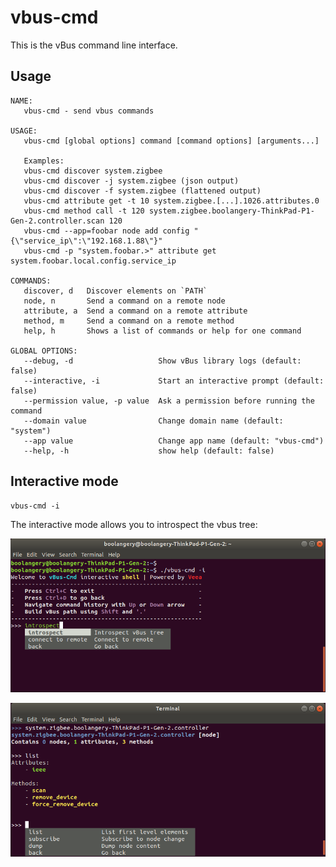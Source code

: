 # vbus-cmd

This is the vBus command line interface.

## Usage

    NAME:
       vbus-cmd - send vbus commands
    
    USAGE:
       vbus-cmd [global options] command [command options] [arguments...]
    
       Examples:
       vbus-cmd discover system.zigbee
       vbus-cmd discover -j system.zigbee (json output)
       vbus-cmd discover -f system.zigbee (flattened output)
       vbus-cmd attribute get -t 10 system.zigbee.[...].1026.attributes.0
       vbus-cmd method call -t 120 system.zigbee.boolangery-ThinkPad-P1-Gen-2.controller.scan 120
       vbus-cmd --app=foobar node add config "{\"service_ip\":\"192.168.1.88\"}"
       vbus-cmd -p "system.foobar.>" attribute get system.foobar.local.config.service_ip
    
    COMMANDS:
       discover, d   Discover elements on `PATH`
       node, n       Send a command on a remote node 
       attribute, a  Send a command on a remote attribute 
       method, m     Send a command on a remote method
       help, h       Shows a list of commands or help for one command
    
    GLOBAL OPTIONS:
       --debug, -d                   Show vBus library logs (default: false)
       --interactive, -i             Start an interactive prompt (default: false)
       --permission value, -p value  Ask a permission before running the command
       --domain value                Change domain name (default: "system")
       --app value                   Change app name (default: "vbus-cmd")
       --help, -h                    show help (default: false)


## Interactive mode

    vbus-cmd -i

The interactive mode allows you to introspect the vbus tree:

![introspect mode](_docs/images/screenshot-1.png)

![alt text](_docs/images/screenshot-2.png)
